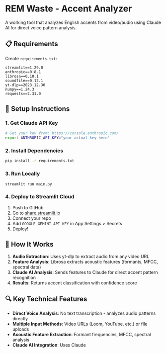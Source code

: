 # REM Waste - Accent Analyzer

A working tool that analyzes English accents from video/audio using Claude AI for direct voice pattern analysis.

## 📋 Requirements

Create `requirements.txt`:

```
streamlit==1.29.0
anthropic==0.8.1
librosa==0.10.1
soundfile==0.12.1
yt-dlp==2023.12.30
numpy==1.24.3
requests==2.31.0
```

## 🔧 Setup Instructions

### 1. Get Claude API Key
```bash
# Get your key from: https://console.anthropic.com/
export ANTHROPIC_API_KEY="your-actual-key-here"
```

### 2. Install Dependencies
```bash
pip install -r requirements.txt
```

### 3. Run Locally
```bash
streamlit run main.py
```

### 4. Deploy to Streamlit Cloud
1. Push to GitHub
2. Go to [share.streamlit.io](https://share.streamlit.io)
3. Connect your repo
4. Add `GOOGLE_GEMINI_API_KEY` in App Settings > Secrets
5. Deploy!

## 🎯 How It Works

1. **Audio Extraction**: Uses yt-dlp to extract audio from any video URL
2. **Feature Analysis**: Librosa extracts acoustic features (formants, MFCC, spectral data)
3. **Claude AI Analysis**: Sends features to Claude for direct accent pattern recognition
4. **Results**: Returns accent classification with confidence score

## 🔍 Key Technical Features

- **Direct Voice Analysis**: No text transcription - analyzes audio patterns directly
- **Multiple Input Methods**: Video URLs (Loom, YouTube, etc.) or file uploads
- **Acoustic Feature Extraction**: Formant frequencies, MFCC, spectral analysis
- **Claude AI Integration**: Uses Claude